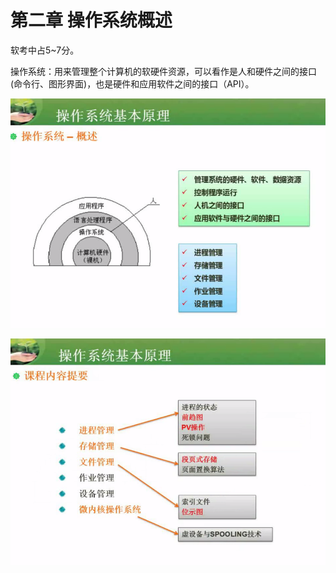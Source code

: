 # 第二章  操作系统概述

软考中占5~7分。

操作系统：用来管理整个计算机的软硬件资源，可以看作是人和硬件之间的接口(命令行、图形界面)，也是硬件和应用软件之间的接口（API）。

![](/imgs/1.3-1操作系统概述.png)

![](/imgs/1.3-2操作系统功能.png)